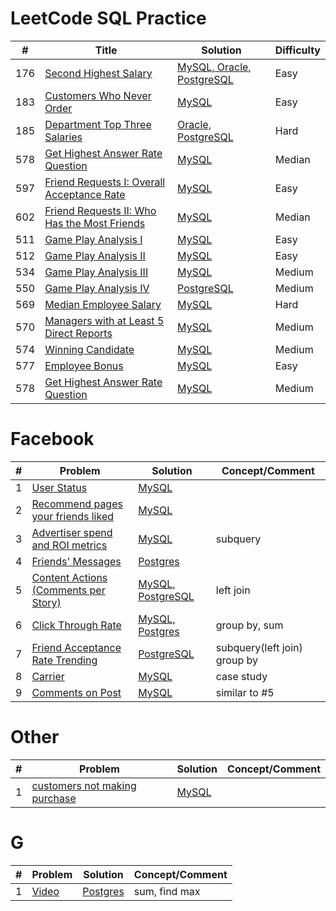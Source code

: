 # LeetCode SQL Practice

| # | Title | Solution| Difficulty|
|---|---|---|----|
|176| [Second Highest Salary](https://leetcode.com/problems/second-highest-salary/) |[MySQL, Oracle, PostgreSQL](176.Second_Highest_Salary.sql)|Easy|
|183| [Customers Who Never Order](https://leetcode.com/problems/customers-who-never-order/)|[MySQL](183.sql)|Easy|
|185| [Department Top Three Salaries](https://leetcode.com/problems/department-top-three-salaries/)|[Oracle, PostgreSQL](185.sql)|Hard|
|578| [Get Highest Answer Rate Question](https://leetcode.com/articles/get-highest-answer-rate-question/)|[MySQL](578.sql)|Median|
|597|[Friend Requests I: Overall Acceptance Rate](https://leetcode.com/articles/friend-requests-i-overall-acceptance-rate/)|[MySQL](597.friend_request_fb.sql)|Easy|
|602|[Friend Requests II: Who Has the Most Friends](https://leetcode.com/articles/friend-requests-ii-who-has-most-friend/)|[MySQL](602.friend_request_2.sql)|Median|
|511| [Game Play Analysis I](https://blog.csdn.net/weixin_43329319/article/details/95510758) | [MySQL](leetcode/511.sql) |Easy|
|512| [Game Play Analysis II](https://blog.csdn.net/weixin_43329319/article/details/95512447) | [MySQL](leetcode/512.sql)|Easy|
|534| [Game Play Analysis III](https://blog.csdn.net/weixin_43329319/article/details/95516430) | [MySQL](leetcode/534.sql) |Medium|
|550| [Game Play Analysis IV](https://zqt0.gitbook.io/leetcode/sql/550.-game-play-analysis-iv-zhong-deng) |[PostgreSQL](leetcode/550.sql) |Medium|
|569| [Median Employee Salary](https://leetcode.com/articles/median-employee-salary/?page=3)|[MySQL](leetcode/569.sql)|Hard|
|570| [Managers with at Least 5 Direct Reports](https://leetcode.com/articles/managers-with-at-least-5-direct-reports/)| [MySQL](leetcode/570.sql) |Medium|
|574| [Winning Candidate](https://leetcode.com/articles/winning-candidate/)|[MySQL](leetcode/574.sql)|Medium|
|577| [Employee Bonus](https://leetcode.com/articles/employee-bonus/) | [MySQL](leetcode/577.sql) |Easy|
|578| [Get Highest Answer Rate Question](https://leetcode.com/articles/get-highest-answer-rate-question/)|[MySQL](leetcode/578.sql)|Medium|


# Facebook
| # | Problem | Solution| Concept/Comment|
|---|---|---|----|
|1| [User Status](fb/user_status.md)|[MySQL](fb/user_status.sql)||
|2| [Recommend pages your friends liked](fb/recommend_pages.md)|[MySQL](fb/recommend_pages.sql)||
|3| [Advertiser spend and ROI metrics](fb/advertiser_spend.md)|[MySQL](fb/advertiser_spend.sql)|subquery|
|4| [Friends' Messages](fb/messages.md)|[Postgres](fb/messages.sql)||
|5| [Content Actions (Comments per Story)](fb/comments_per_story.md)|[MySQL, PostgreSQL](fb/comments_per_story.sql)|left join|
|6| [Click Through Rate](fb/ctr.md)|[MySQL, Postgres](fb/ctr.sql)|group by, sum|
|7| [Friend Acceptance Rate Trending](fb/friend_acceptance_rate_trending.md)|[PostgreSQL](fb/friend_acceptance_rate_trending.sql)|subquery(left join) group by|
|8| [Carrier](fb/carrier.md)|[MySQL](fb/carrier.sql)| case study|
|9| [Comments on Post](fb/comments_on_post.md)|[MySQL](fb/comments_on_post.sql)| similar to #5 |


# Other
| # | Problem | Solution| Concept/Comment|
|---|---|---|----|
| 1 | [customers not making purchase](other/thirdlove.md)|[MySQL](other/thirdlove.sql) | |


# G
| # | Problem | Solution| Concept/Comment|
|---|---|---|----|
| 1 | [Video](g/video.md)|[Postgres](g/video.sql)| sum, find max|